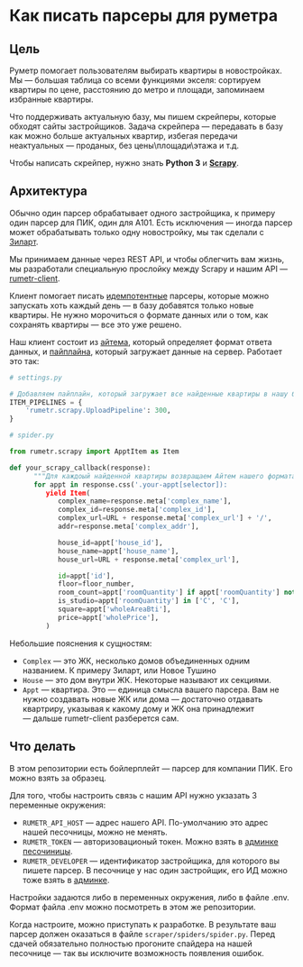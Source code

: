 # Как писать парсеры для руметра

## Цель

Руметр помогает пользователям выбирать квартиры в новостройках. Мы — большая таблица со всеми функциями экселя: сортируем квартиры по цене, расстоянию до метро и площади, запоминаем избранные квартиры.

Что поддерживать актуальную базу, мы пишем скрейперы, которые обходят сайты застройщиков. Задача скрейпера — передавать в базу как можно больше актуальных квартир, избегая передачи неактуальных — проданых, без цены\площади\этажа и т.д.

Чтобы написать скрейпер, нужно знать **Python 3** и **[Scrapy](https://scrapy.org)**.

## Архитектура

Обычно один парсер обрабатывает одного застройщика, к примеру один парсер для ПИК, один для А101.
Есть исключения — иногда парсер может обрабатывать только одну новостройку, мы так сделали с [Зиларт](http://zilart.ru).

Мы принимаем данные через REST API, и чтобы облегчить вам жизнь, мы разработали специальную прослойку между Scrapy и нашим API —
[rumetr-client](https://github.com/f213/rumetr-client).

Клиент помогает писать [идемпотентные](https://ru.wikipedia.org/wiki/Идемпотентность) парсеры, которые можно запускать хоть каждый день — в базу добавятся только новые квартиры. Не нужно морочиться о формате данных или о том, как сохранять квартиры — все это уже решено.

Наш клиент состоит из [айтема](https://docs.scrapy.org/en/latest/topics/items.html), который определяет формат ответа данных, и [пайплайна](https://docs.scrapy.org/en/latest/topics/item-pipeline.html),
который загружает данные на сервер. Работает это так:

```python
# settings.py

# Добавляем пайплайн, который загружает все найденные квартиры в нашу базу
ITEM_PIPELINES = {
    'rumetr.scrapy.UploadPipeline': 300,
}

# spider.py

from rumetr.scrapy import ApptItem as Item

def your_scrapy_callback(response):
      """Для каждоый найденной квартиры возвращаем Айтем нашего формата"""
      for appt in response.css('.your-appt[selector]):
         yield Item(
            complex_name=response.meta['complex_name'],
            complex_id=response.meta['complex_id'],
            complex_url=URL + response.meta['complex_url'] + '/',
            addr=response.meta['complex_addr'],

            house_id=appt['house_id'],
            house_name=appt['house_name'],
            house_url=URL + response.meta['complex_url'],

            id=appt['id'],
            floor=floor_number,
            room_count=appt['roomQuantity'] if appt['roomQuantity'] not in ['С', 'C'] else 1,
            is_studio=appt['roomQuantity'] in ['С', 'C'],
            square=appt['wholeAreaBti'],
            price=appt['wholePrice'],
         )
```

Небольшие пояснения к сущностям:
* `Complex` — это ЖК, несколько домов объединенных одним названием. К примеру Зиларт, или Новое Тушино
* `House` — это дом внутри ЖК. Некоторые называют их секциями.
* `Appt` — квартира. Это — единица смысла вашего парсера. Вам не нужно создавать новые ЖК или дома — достаточно отдавать квартриру, указывая к какому дому и ЖК она принадлежит — дальше rumetr-client разберется сам.

## Что делать

В этом репозитории есть бойлерплейт — парсер для компании ПИК. Его можно взять за образец.

Для того, чтобы настроить связь с нашим API нужно укзазать 3 переменные окружения:
* `RUMETR_API_HOST` — адрес нашего API. По-умолчанию это адрес нашей песочницы, можно не менять.
* `RUMETR_TOKEN` — авторизовационый токен. Можно взять в [админке песочиницы](https://sandbox.rumetr.com/admin/authtoken/token/).
* `RUMETR_DEVELOPER` — идентификатор застройщика, для которого вы пишете парсер. В песочнице у нас один застройщик, его ИД можно тоже взять в [админке](https://sandbox.rumetr.com/admin/developers/developer/).

Настройки задаются либо в переменных окружения, либо в файле .env. Формат файла .env можно посмотреть в этом же репозитории.

Когда настроите, можно приступать к разработке. В результате ваш парсер должен оказаться в файле `scraper/spiders/spider.py`. Перед сдачей обязательно полностью прогоните спайдера на нашей песочнице — так вы исключите возможность появления ошибок.
